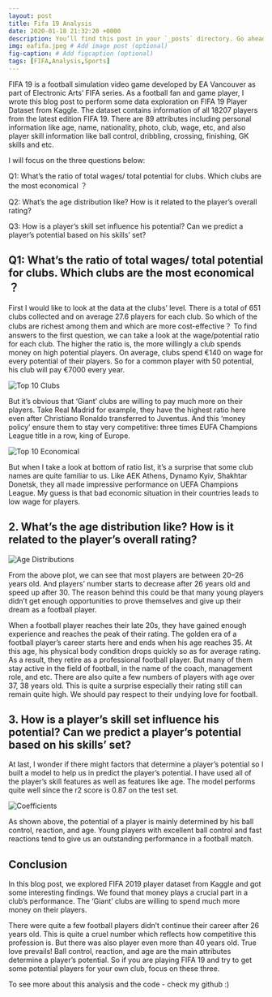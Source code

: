 ```yaml
---
layout: post
title: Fifa 19 Analysis
date: 2020-01-18 21:32:20 +0000
description: You’ll find this post in your `_posts` directory. Go ahead and edit it and re-build the site to see your changes. # Add post description (optional)
img: eafifa.jpeg # Add image post (optional)
fig-caption: # Add figcaption (optional)
tags: [FIFA,Analysis,Sports]
---
```

FIFA 19 is a football simulation video game developed by EA Vancouver as part of Electronic Arts’ FIFA series. As a football fan and game player, I wrote this blog post to perform some data exploration on FIFA 19 Player Dataset from Kaggle.
The dataset contains information of all 18207 players from the latest edition FIFA 19. There are 89 attributes including personal information like age, name, nationality, photo, club, wage, etc, and also player skill information like ball control, dribbling, crossing, finishing, GK skills and etc.

I will focus on the three questions below:

Q1: What’s the ratio of total wages/ total potential for clubs. Which clubs are the most economical ？

Q2: What’s the age distribution like? How is it related to the player’s overall rating?

Q3: How is a player’s skill set influence his potential? Can we predict a player’s potential based on his skills’ set?

## Q1: What’s the ratio of total wages/ total potential for clubs. Which clubs are the most economical ？
First I would like to look at the data at the clubs’ level. There is a total of 651 clubs collected and on average 27.6 players for each club. So which of the clubs are richest among them and which are more cost-effective？
To find answers to the first question, we can take a look at the wage/potential ratio for each club. The higher the ratio is, the more willingly a club spends money on high potential players.
On average, clubs spend €140 on wage for every potential of their players. So for a common player with 50 potential, his club will pay €7000 every year.

![Top 10 Clubs]({{site.baseurl}}/assets/img/download.jpeg)

But it’s obvious that ‘Giant’ clubs are willing to pay much more on their players. Take Real Madrid for example, they have the highest ratio here even after Christiano Ronaldo transferred to Juventus. And this ‘money policy’ ensure them to stay very competitive: three times EUFA Champions League title in a row, king of Europe.

![Top 10 Economical]({{site.baseurl}}/assets/img/top10econ.jpeg)

But when I take a look at bottom of ratio list, it’s a surprise that some club names are quite familiar to us. Like AEK Athens, Dynamo Kyiv, Shakhtar Donetsk, they all made impressive performance on UEFA Champions League. My guess is that bad economic situation in their countries leads to low wage for players.

## 2. What’s the age distribution like? How is it related to the player’s overall rating?
![Age Distributions]({{site.baseurl}}/assets/img/agedistribution.jpeg)

From the above plot, we can see that most players are between 20–26 years old. And players’ number starts to decrease after 26 years old and speed up after 30. The reason behind this could be that many young players didn’t get enough opportunities to prove themselves and give up their dream as a football player.

When a football player reaches their late 20s, they have gained enough experience and reaches the peak of their rating. The golden era of a football player’s career starts here and ends when his age reaches 35. At this age, his physical body condition drops quickly so as for average rating. As a result, they retire as a professional football player. But many of them stay active in the field of football, in the name of the coach, management role, and etc.
There are also quite a few numbers of players with age over 37, 38 years old. This is quite a surprise especially their rating still can remain quite high. We should pay respect to their undying love for football.

## 3. How is a player’s skill set influence his potential? Can we predict a player’s potential based on his skills’ set?
At last, I wonder if there might factors that determine a player’s potential so I built a model to help us in predict the player’s potential. I have used all of the player’s skill features as well as features like age. The model performs quite well since the r2 score is 0.87 on the test set.

![Coefficients]({{site.baseurl}}/assets/img/coefficients.jpeg)

As shown above, the potential of a player is mainly determined by his ball control, reaction, and age. Young players with excellent ball control and fast reactions tend to give us an outstanding performance in a football match.

## Conclusion
In this blog post, we explored FIFA 2019 player dataset from Kaggle and got some interesting findings.
We found that money plays a crucial part in a club’s performance. The ‘Giant’ clubs are willing to spend much more money on their players.

There were quite a few football players didn’t continue their career after 26 years old. This is quite a cruel number which reflects how competitive this profession is. But there was also player even more than 40 years old. True love prevails!
Ball control, reaction, and age are the main attributes determine a player’s potential. So if you are playing FIFA 19 and try to get some potential players for your own club, focus on these three.

To see more about this analysis and the code - check my github :)
